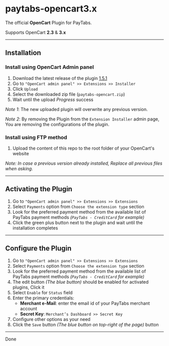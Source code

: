 # paytabs-opencart3.x

The official **OpenCart** Plugin for PayTabs.

Supports OpenCart **2.3** & **3.x**

- - -

## Installation

### Install using OpenCart Admin panel

1. Download the latest release of the plugin [1.5.1](<https://github.com/paytabscom/paytabs-opencart3.x/releases/download/1.5.1/paytabs-opencart.ocmod.zip>)
2. Go to `"OpenCart admin panel" >> Extensions >> Installer`
3. Click `Upload`
4. Select the downloaded zip file (`paytabs-opencart.zip`)
5. Wait until the upload *Progress* success

*Note 1*: The new uploaded plugin will overwrite any previous version.

*Note 2*: By removing the Plugin from the `Extension Installer` admin page, You are removing the configurations of the plugin.

### Install using FTP method

1. Upload the content of this repo to the root folder of your OpenCart's website

*Note: In case a previous version already installed, Replace all previous files when asking.*

- - -

## Activating the Plugin

1. Go to `"OpenCart admin panel" >> Extensions >> Extensions`
2. Select `Payments` option from `Choose the extension type` section
3. Look for the preferred payment method from the available list of PayTabs payment methods *(`PayTabs - CreditCard` for example)*
4. Click the green plus button next to the plugin and wait until the installation completes

- - -

## Configure the Plugin

1. Go to `"OpenCart admin panel" >> Extensions >> Extensions`
2. Select `Payments` option from `Choose the extension type` section
3. Look for the preferred payment method from the available list of PayTabs payment methods *(`PayTabs - CreditCard` for example)*
4. The edit button *(The blue button)* should be enabled for activated plugins, Click it
5. Select `Enable` for `Status` field
6. Enter the primary credentials:
   - **Merchant e-Mail**: enter the email id of your PayTabs merchant account
   - **Secret Key**: `Merchant’s Dashboard >> Secret Key`
7. Configure other options as your need
8. Click the `Save` button *(The blue button on top-right of the page)* button

- - -

Done
